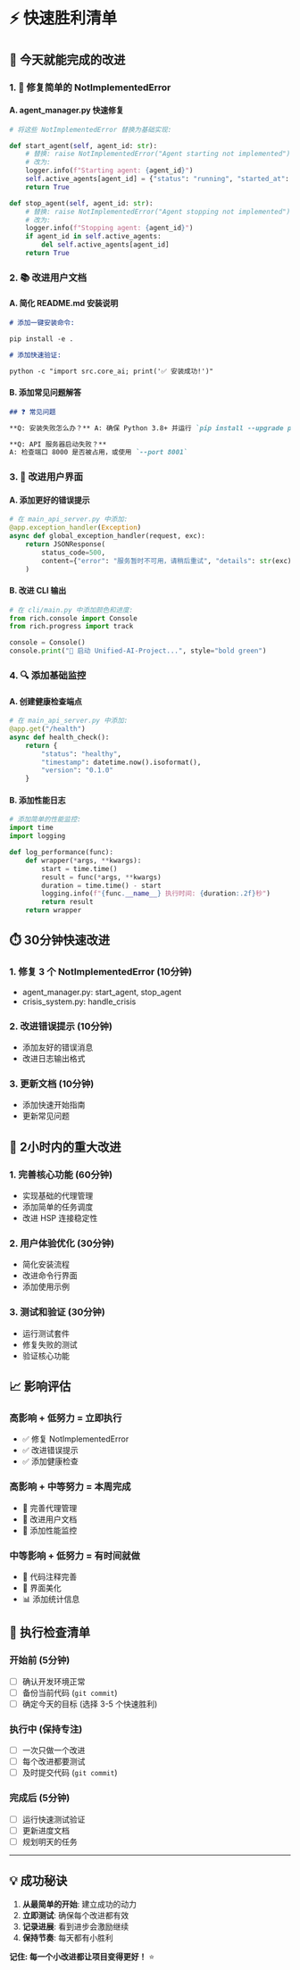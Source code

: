 # ⚡ 快速胜利清单

## 🎯 今天就能完成的改进

### 1. 🔧 修复简单的 NotImplementedError

#### A. agent_manager.py 快速修复

```python
# 将这些 NotImplementedError 替换为基础实现:

def start_agent(self, agent_id: str):
    # 替换: raise NotImplementedError("Agent starting not implemented")
    # 改为:
    logger.info(f"Starting agent: {agent_id}")
    self.active_agents[agent_id] = {"status": "running", "started_at": time.time()}
    return True

def stop_agent(self, agent_id: str):
    # 替换: raise NotImplementedError("Agent stopping not implemented")
    # 改为:
    logger.info(f"Stopping agent: {agent_id}")
    if agent_id in self.active_agents:
        del self.active_agents[agent_id]
    return True
```

### 2. 📚 改进用户文档

#### A. 简化 README.md 安装说明

```markdown
# 添加一键安装命令:

pip install -e .

# 添加快速验证:

python -c "import src.core_ai; print('✅ 安装成功!')"
```

#### B. 添加常见问题解答

```markdown
## ❓ 常见问题

**Q: 安装失败怎么办？** A: 确保 Python 3.8+ 并运行 `pip install --upgrade pip`

**Q: API 服务器启动失败？**  
A: 检查端口 8000 是否被占用，或使用 `--port 8001`
```

### 3. 🎨 改进用户界面

#### A. 添加更好的错误提示

```python
# 在 main_api_server.py 中添加:
@app.exception_handler(Exception)
async def global_exception_handler(request, exc):
    return JSONResponse(
        status_code=500,
        content={"error": "服务暂时不可用，请稍后重试", "details": str(exc)}
    )
```

#### B. 改进 CLI 输出

```python
# 在 cli/main.py 中添加颜色和进度:
from rich.console import Console
from rich.progress import track

console = Console()
console.print("🚀 启动 Unified-AI-Project...", style="bold green")
```

### 4. 🔍 添加基础监控

#### A. 创建健康检查端点

```python
# 在 main_api_server.py 中添加:
@app.get("/health")
async def health_check():
    return {
        "status": "healthy",
        "timestamp": datetime.now().isoformat(),
        "version": "0.1.0"
    }
```

#### B. 添加性能日志

```python
# 添加简单的性能监控:
import time
import logging

def log_performance(func):
    def wrapper(*args, **kwargs):
        start = time.time()
        result = func(*args, **kwargs)
        duration = time.time() - start
        logging.info(f"{func.__name__} 执行时间: {duration:.2f}秒")
        return result
    return wrapper
```

## ⏱️ 30分钟快速改进

### 1. 修复 3 个 NotImplementedError (10分钟)

- agent_manager.py: start_agent, stop_agent
- crisis_system.py: handle_crisis

### 2. 改进错误提示 (10分钟)

- 添加友好的错误消息
- 改进日志输出格式

### 3. 更新文档 (10分钟)

- 添加快速开始指南
- 更新常见问题

## 🎯 2小时内的重大改进

### 1. 完善核心功能 (60分钟)

- 实现基础的代理管理
- 添加简单的任务调度
- 改进 HSP 连接稳定性

### 2. 用户体验优化 (30分钟)

- 简化安装流程
- 改进命令行界面
- 添加使用示例

### 3. 测试和验证 (30分钟)

- 运行测试套件
- 修复失败的测试
- 验证核心功能

## 📈 影响评估

### 高影响 + 低努力 = 立即执行

- ✅ 修复 NotImplementedError
- ✅ 改进错误提示
- ✅ 添加健康检查

### 高影响 + 中等努力 = 本周完成

- 🔄 完善代理管理
- 🔄 改进用户文档
- 🔄 添加性能监控

### 中等影响 + 低努力 = 有时间就做

- 📝 代码注释完善
- 🎨 界面美化
- 📊 添加统计信息

## 🚀 执行检查清单

### 开始前 (5分钟)

- [ ] 确认开发环境正常
- [ ] 备份当前代码 (`git commit`)
- [ ] 确定今天的目标 (选择 3-5 个快速胜利)

### 执行中 (保持专注)

- [ ] 一次只做一个改进
- [ ] 每个改进都要测试
- [ ] 及时提交代码 (`git commit`)

### 完成后 (5分钟)

- [ ] 运行快速测试验证
- [ ] 更新进度文档
- [ ] 规划明天的任务

---

## 💡 成功秘诀

1. **从最简单的开始**: 建立成功的动力
2. **立即测试**: 确保每个改进都有效
3. **记录进展**: 看到进步会激励继续
4. **保持节奏**: 每天都有小胜利

**记住: 每一个小改进都让项目变得更好！** ⭐
